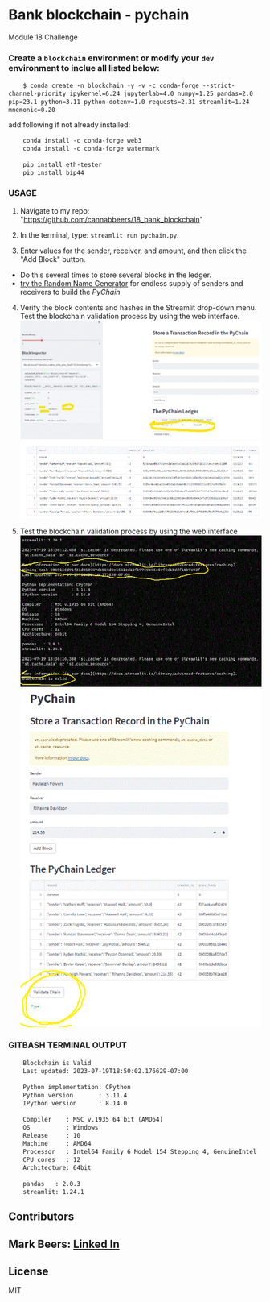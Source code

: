 # Bank blockchain - pychain
Module 18 Challenge

### Create a `blockchain` environment or modify your `dev` environment  to inclue all listed below:
        $ conda create -n blockchain -y -v -c conda-forge --strict-channel-priority ipykernel=6.24 jupyterlab=4.0 numpy=1.25 pandas=2.0 pip=23.1 python=3.11 python-dotenv=1.0 requests=2.31 streamlit=1.24 mnemonic=0.20

add following if not already installed: 

        conda install -c conda-forge web3
        conda install -c conda-forge watermark

        pip install eth-tester
        pip install bip44




### USAGE

1. Navigate to my repo: "https://github.com/cannabbeers/18_bank_blockchain" 

2. In the terminal, type: `streamlit run pychain.py`.

3. Enter values for the sender, receiver, and amount, and then click the "Add
Block" button.

+ Do this several times to store several blocks in the ledger.
+ [try the Random Name Generator](https://www.randomlists.com/random-names) for endless supply of senders and receivers to build the *PyChain*

4. Verify the block contents and hashes in the Streamlit drop-down menu.  Test the blockchain validation process by using the web interface.
   ![screenshot of the Streamlit application page -'Genesis Block'](/Images/genesis_block.gif)
   ![Full Ledger](/Images/full_ledger.gif)
   
5. Test the blockchain validation process by using the web interface
   ![screenshot of the Gitbash "Winning Hash" & "Blockchain is Valid"](/Images/gitbash_valid_and_win_hash.gif)
   ![screenshot of the Streamlit application page validation](/Images/validate_true.gif)

### GITBASH TERMINAL OUTPUT 

        Blockchain is Valid
        Last updated: 2023-07-19T18:50:02.176629-07:00
        
        Python implementation: CPython
        Python version       : 3.11.4
        IPython version      : 8.14.0
        
        Compiler    : MSC v.1935 64 bit (AMD64)
        OS          : Windows
        Release     : 10
        Machine     : AMD64
        Processor   : Intel64 Family 6 Model 154 Stepping 4, GenuineIntel
        CPU cores   : 12
        Architecture: 64bit
        
        pandas   : 2.0.3
        streamlit: 1.24.1

        
## Contributors

Mark Beers: 
[Linked In](https://www.linkedin.com/in/markwbeers/)
---

## License

MIT 

